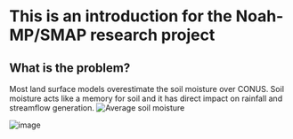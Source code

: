 # This is an introduction for the Noah-MP/SMAP research project

## What is the problem?
Most land surface models overestimate the soil moisture over CONUS. Soil moisture acts like a memory for soil and it has direct impact on rainfall and streamflow generation.
![Average soil moisture](https://github.com/mfarmani95/FOSS_Weekly/assets/83543441/33f93ea3-dadc-4830-8553-eb34a6656c0f)

![image](https://github.com/mfarmani95/FOSS_Weekly/assets/83543441/888c7d8f-073b-459c-8f72-152df8ffa309)





